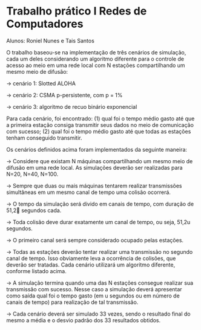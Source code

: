 # Trabalho prático I Redes de Computadores
Alunos: Roniel Nunes e Tais Santos


O trabalho baseou-se na implementação de três cenários de simulação, cada um deles considerando um algoritmo diferente para o
controle de acesso ao meio em uma rede local com N estações compartilhando um mesmo meio de difusão:

-> cenário 1: Slotted ALOHA

-> cenário 2: CSMA p-persistente, com p = 1%

-> cenário 3: algoritmo de recuo binário exponencial

Para cada cenário, foi encontrado:
(1) qual foi o tempo médio gasto até que a primeira estação consiga transmitir seus dados no meio de comunicação com sucesso; 
(2) qual foi o tempo médio gasto até que todas as estações tenham conseguido transmitir.


Os cenários definidos acima foram implementados da seguinte maneira:

-> Considere que existam N máquinas compartilhando um mesmo meio de difusão em uma
rede local. As simulações deverão ser realizadas para N=20, N=40, N=100.

-> Sempre que duas ou mais máquinas tentarem realizar transmissões simultâneas em um
mesmo canal de tempo uma colisão ocorrerá.

->  O tempo da simulação será divido em canais de tempo, com duração de 51,2 segundos
cada.

-> Toda colisão deve durar exatamente um canal de tempo, ou seja, 51,2u segundos.

-> O primeiro canal será sempre considerado ocupado pelas estações.

->  Todas as estações deverão tentar realizar uma transmissão no segundo canal de tempo. Isso
obviamente leva a ocorrência de colisões, que deverão ser tratadas. Cada cenário utilizará
um algoritmo diferente, conforme listado acima.

-> A simulação termina quando uma das N estações consegue realizar sua transmissão com
sucesso. Nesse caso a simulação deverá apresentar como saída qual foi o tempo gasto (em u
segundos ou em número de canais de tempo) para realização de tal transmissão.

-> Cada cenário deverá ser simulado 33 vezes, sendo o resultado final do mesmo a média e o
desvio padrão dos 33 resultados obtidos.
